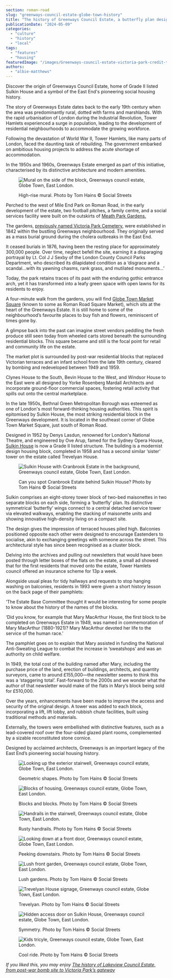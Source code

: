 ```yaml
---
section: roman-road
slug: "greenways-council-estate-globe-town-history"
title: "The history of Greenways Council Estate, a butterfly plan designed for social cohesion"
publicationDate: "2024-05-09"
categories: 
  - "culture"
  - "history"
  - "local"
tags: 
  - "features"
  - "housing"
featuredImage: "/images/Greenways-council-estate-victoria-park-credit-tom-hains-1.jpg"
authors: 
  - "albie-matthews"
---
```


Discover the origin of Greenways Council Estate, home of Grade II listed Sulkin House and a symbol of the East End's pioneering social housing history.

The story of Greenways Estate dates back to the early 19th century when the area was predominantly rural, dotted with farms and marshlands. With the rapid urbanisation of London during the Industrial Revolution, Tower Hamlets experienced a surge in population, leading to the development of residential neighbourhoods to accommodate the growing workforce.

Following the devastation of World War II, Tower Hamlets, like many parts of London, faced the daunting task of rebuilding. The government embarked on ambitious housing projects to address the acute shortage of accommodation.

In the 1950s and 1960s, Greenways Estate emerged as part of this initiative, characterised by its distinctive architecture and modern amenities.

<figure>

![Mural on the side of the block, Greenways council estate, Globe Town, East London.](/images/Greenways-council-estate-victoria-park-credit-tom-hains-3-1024x683.jpg)

<figcaption>

High-rise mural. Photo by Tom Hains © Social Streets

</figcaption>

</figure>

Perched to the west of Mile End Park on Roman Road, in the early development of the estate, two football pitches, a family centre, and a social services facility were built on the outskirts of [Meath Park Gardens.](https://romanroadlondon.com/friends-meath-gardens-mile-end/)

The gardens, [previously named Victoria Park Cemetery](https://romanroadlondon.com/fanny-wilkinson-suffragette-landscape-gardener-meath-gardens/), were established in 1842 within the bustling Greenways neighbourhood. They originally served as a mass burial ground during the cholera outbreaks in the East End.

It ceased burials in 1876, having been the resting place for approximately 300,000 people. Over time, neglect befell the site, earning it a disparaging portrayal by Lt. Col J J Sexby of the London County Council Parks Department, who described its dilapidated condition as a ‘disgrace and a scandal...with its yawning chasms, rank grass, and mutilated monuments…’

Today, the park retains traces of its past with the enduring gothic entrance arch, yet it has transformed into a leafy green space with open lawns for its residents to enjoy.

A four-minute walk from the gardens, you will find [Globe Town Market Square](https://romanroadlondon.com/rediscovering-globe-town-market-square/) (known to some as Roman Road Square Market), which sits at the heart of the Greenways Estate. It is still home to some of the neighbourhood’s favourite places to buy fish and flowers, reminiscent of times gone by.

A glimpse back into the past can imagine street vendors peddling the fresh produce still seen today from wheeled carts stored beneath the surrounding residential blocks. This square became and still is the focal point for retail and community life on the estate.

The market plot is surrounded by post-war residential blocks that replaced Victorian terraces and an infant school from the late 19th century, cleared by bombing and redeveloped between 1949 and 1959.

Clynes House to the South, Bevin House to the West, and Windsor House to the East were all designed by Yorke Rosenberg Mardall Architects and incorporate ground-floor commercial spaces, fostering retail activity that spills out onto the central marketplace.

In the late 1950s, Bethnal Green Metropolitan Borough was esteemed as one of London's most forward-thinking housing authorities. This spirit is epitomised by Sulkin House, the most striking residential block in the Greenways development. It is located in the southeast corner of Globe Town Market Square, just south of Roman Road.

Designed in 1952 by Denys Lasdun, renowned for London's National Theatre, and engineered by Ove Arup, famed for the Sydney Opera House, [Sulkin House](https://romanroadlondon.com/sulkin-house-gallery-yev-kazannik/) is now a Grade II listed structure. The building is a modernist design housing block, completed in 1958 and has a second similar ‘sister’ tower on the estate called Trevelyan House.

<figure>

![Sulkin House with Cranbrook Estate in the background, Greenways council estate, Globe Town, East London.](/images/Greenways-council-estate-victoria-park-credit-tom-hains-8-1024x683.jpg)

<figcaption>

Can you spot Cranbrook Estate behind Sulkin House? Photo by Tom Hains © Social Streets

</figcaption>

</figure>

Sulkin comprises an eight-storey tower block of two-bed maisonettes in two separate blocks on each side, forming a ‘butterfly’ plan. Its distinctive symmetrical ‘butterfly’ wings connect to a central detached service tower via elevated walkways, enabling the stacking of maisonette units and showing innovative high-density living on a compact site.

The design gives the impression of terraced houses piled high. Balconies positioned opposite each other were designed to encourage Eastenders to socialise, akin to exchanging greetings with someone across the street. This architectural style has since been recognised as a cluster block.

Delving into the archives and pulling out newsletters that would have been posted through letter boxes of the flats on the estate, a small ad showed that for the first residents that moved onto the estate, Tower Hamlets council offered an insurance scheme for 13p a week.

Alongside usual pleas for tidy hallways and requests to stop hanging washing on balconies, residents in 1993 were given a short history lesson on the back page of their pamphlets:

‘The Estate Base Committee thought it would be interesting for some people to know about the history of the names of the blocks.

‘Did you know, for example that Mary MacArthur House, the first block to be completed on Greenways Estate in 1949, was named in commemoration of Mary MacArthur (1880-1921)? Mary MacArthur devoted her life to the service of the human race.’

The pamphlet goes on to explain that Mary assisted in funding the National Anti-Sweating League to combat the increase in ‘sweatshops’ and was an authority on child welfare. 

In 1949, the total cost of the building named after Mary, including the purchase price of the land, erection of buildings, architects, and quantity surveyors, came to around £155,000—the newsletter seems to think this was a ‘staggering total’. Fast-forward to the 2000s and we wonder what the author of that newsletter would make of the flats in Mary’s block being sold for £510,000.

Over the years, enhancements have been made to improve the access and security of the original design. A tower was added to each block, incorporating a lift, lift lobby, and rubbish chute facilities, built using traditional methods and materials. 

Externally, the towers were embellished with distinctive features, such as a lead-covered roof over the four-sided glazed plant rooms, complemented by a sizable reconstituted stone cornice.

Designed by acclaimed architects, Greenways is an important legacy of the East End’s pioneering social housing history.

<figure>

![Looking up the exterior stairwell, Greenways council estate, Globe Town, East London.](/images/Greenways-council-estate-victoria-park-credit-tom-hains-2-1024x683.jpg)

<figcaption>

Geometric shapes. Photo by Tom Hains © Social Streets

</figcaption>

</figure>

<figure>

![Blocks of housing, Greenways council estate, Globe Town, East London.](/images/Greenways-council-estate-victoria-park-credit-tom-hains-4-1024x683.jpg)

<figcaption>

Blocks and blocks. Photo by Tom Hains © Social Streets

</figcaption>

</figure>

<figure>

![Handrails in the stairwell, Greenways council estate, Globe Town, East London.](/images/Greenways-council-estate-victoria-park-credit-tom-hains-5-1024x683.jpg)

<figcaption>

Rusty handrails. Photo by Tom Hains © Social Streets

</figcaption>

</figure>

<figure>

![Looking down at a front door, Greenways council estate, Globe Town, East London.](/images/Greenways-council-estate-victoria-park-credit-tom-hains-6-1024x683.jpg)

<figcaption>

Peeking downstairs. Photo by Tom Hains © Social Streets

</figcaption>

</figure>

<figure>

![Lush front garden, Greenways council estate, Globe Town, East London.](/images/Greenways-council-estate-victoria-park-credit-tom-hains-7.jpg)

<figcaption>

Lush gardens. Photo by Tom Hains © Social Streets

</figcaption>

</figure>

<figure>

![Trevelyan House signage, Greenways council estate, Globe Town, East London.](/images/Greenways-council-estate-victoria-park-credit-tom-hains-9-1024x683.jpg)

<figcaption>

Trevelyan. Photo by Tom Hains © Social Streets

</figcaption>

</figure>

<figure>

![Hidden access door on Sulkin House, Greenways council estate, Globe Town, East London.](/images/Greenways-council-estate-victoria-park-credit-tom-hains-10-1024x683.jpg)

<figcaption>

Symmetry. Photo by Tom Hains © Social Streets

</figcaption>

</figure>

<figure>

![Kids tricyle, Greenways council estate, Globe Town, East London.](/images/Greenways-council-estate-victoria-park-credit-tom-hains-12-1024x683.jpg)

<figcaption>

Cool ride. Photo by Tom Hains © Social Streets

</figcaption>

</figure>

_If you liked this, you may enjoy_ [_The history of Lakeview Council Estate, from post-war bomb site to Victoria Park’s gateway_](https://romanroadlondon.com/lakeview-council-estate-victoria-park-history/)


